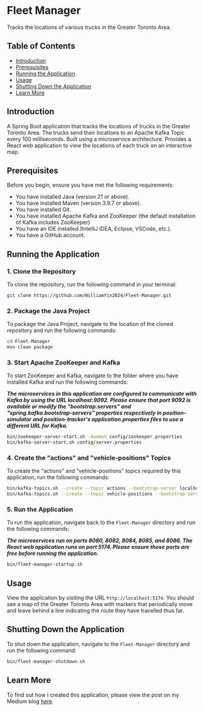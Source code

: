 # Fleet Manager

Tracks the locations of various trucks in the Greater Toronto Area.

## Table of Contents

- [Introduction](#introduction)
- [Prerequisites](#prerequisites)
- [Running the Application](#running-the-application)
- [Usage](#usage)
- [Shutting Down the Application](#shutting-down-the-application)
- [Learn More](#learn-more)

## Introduction

A Spring Boot application that tracks the locations of trucks in the Greater Toronto Area. The trucks send their
locations to an Apache Kafka Topic every 100 milliseconds. Built using a microservice architecture. Provides a React web
application to view the locations of each truck on an interactive map. 

## Prerequisites

Before you begin, ensure you have met the following requirements:
- You have installed Java (version 21 or above).
- You have installed Maven (version 3.9.7 or above).
- You have installed Git.
- You have installed Apache Kafka and ZooKeeper (the default installation of Kafka includes ZooKeeper)
- You have an IDE installed (IntelliJ IDEA, Eclipse, VSCode, etc.).
- You have a GitHub account.

## Running the Application

### 1. Clone the Repository

To clone the repository, run the following command in your terminal:

```bash
git clone https://github.com/WilliamYin2024/Fleet-Manager.git
```

### 2. Package the Java Project

To package the Java Project, navigate to the location of the cloned repository and run the following commands:

```bash
cd Fleet-Manager
mvn clean package
```

### 3. Start Apache ZooKeeper and Kafka

To start ZooKeeper and Kafka, navigate to the folder where you have installed Kafka and run the following commands:

***The microservices in this application are configured to communicate with Kafka by using the URL localhost:9092.
Please ensure that port 9092 is available or modify the "bootstrap.servers" and "spring.kafka.bootstrap-servers"
properties respectively in position-simulator and position-tracker's application.properties files to use a different URL
for Kafka.***

```bash
bin/zookeeper-server-start.sh -daemon config/zookeeper.properties
bin/kafka-server-start.sh config/server.properties
```

### 4. Create the "actions" and "vehicle-positions" Topics

To create the "actions" and "vehicle-positions" topics required by this application, run the following commands:

```bash
bin/kafka-topics.sh --create --topic actions --bootstrap-server localhost:9092
bin/kafka-topics.sh --create --topic vehicle-positions --bootstrap-server localhost:9092
```

### 5. Run the Application

To run the application, navigate back to the ```Fleet-Manager``` directory and run the following commands:

***The microservices run on ports 8080, 8082, 8084, 8085, and 8086. The React web application runs on port 5174. Please
ensure those ports are free before running the application.***

```bash
bin/fleet-manager-startup.sh
```

## Usage

View the application by visiting the URL ```http://localhost:5174```. You should see a map of the Greater Toronto Area
with markers that periodically move and leave behind a line indicating the route they have travelled thus far.

## Shutting Down the Application

To shut down the application, navigate to the ```Fleet-Manager``` directory and run the following command:

```bash
bin/fleet-manager-shutdown.sh
```

## Learn More

To find out how I created this application, please view the post on my Medium blog [here](https://medium.com/@william.yin.2024/using-apache-kafka-spring-boot-and-react-to-create-an-easily-scalable-fleet-manager-application-c9c5cfc374e0).

